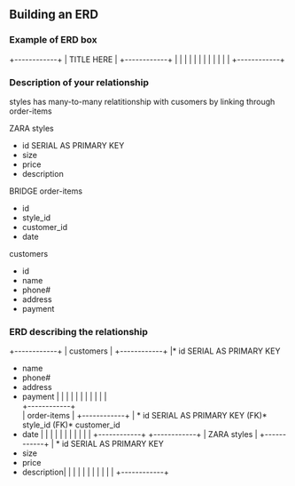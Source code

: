 ## Building an ERD 

### Example of ERD box

+------------+
| TITLE HERE |
+------------+
|            |
|            |
|            |
|            |
|            |
|            |
+------------+


### Description of your relationship
styles has many-to-many relatitionship with cusomers by linking through order-items

ZARA styles   
* id  SERIAL AS PRIMARY KEY
* size
* price
* description 

BRIDGE order-items 
* id
* style_id
* customer_id
* date 

customers
* id
* name
* phone#
* address
* payment

### ERD describing the relationship
+------------+
| customers |
+------------+
|* id SERIAL AS PRIMARY KEY
* name
* phone#
* address
* payment    |
|            |
|            |
|            |
|            |
|            |        
+------------+    
| order-items  |
+------------+
| * id SERIAL AS PRIMARY KEY
(FK)* style_id
(FK)* customer_id
* date           |
|            |
|            |
|            |
|            |
|            |
+------------+
+------------+
| ZARA styles  |
+------------+
| * id SERIAL AS PRIMARY KEY
* size
* price
* description|
|            |
|            |
|            |
|            |
|            |
+------------+